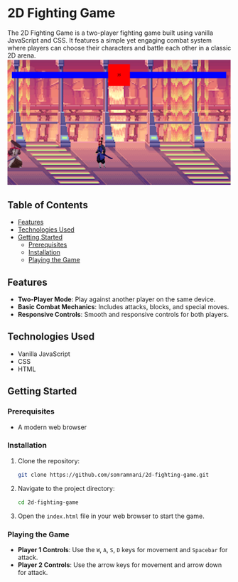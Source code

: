 # 2D Fighting Game
The 2D Fighting Game is a two-player fighting game built using vanilla JavaScript and CSS. It features a simple yet engaging combat system where players can choose their characters and battle each other in a classic 2D arena.
![Demo Image](public/images/demo.png)
## Table of Contents
- [Features](#features)
- [Technologies Used](#technologies-used)
- [Getting Started](#getting-started)
  - [Prerequisites](#prerequisites)
  - [Installation](#installation)
  - [Playing the Game](#playing-the-game)

## Features
- **Two-Player Mode**: Play against another player on the same device.
- **Basic Combat Mechanics**: Includes attacks, blocks, and special moves.
- **Responsive Controls**: Smooth and responsive controls for both players.

## Technologies Used
- Vanilla JavaScript
- CSS
- HTML

## Getting Started
### Prerequisites
- A modern web browser

### Installation
1. Clone the repository:
    ```bash
    git clone https://github.com/somramnani/2d-fighting-game.git
    ```

2. Navigate to the project directory:
    ```bash
    cd 2d-fighting-game
    ```

3. Open the `index.html` file in your web browser to start the game.

### Playing the Game
- **Player 1 Controls**: Use the `W`, `A`, `S`, `D` keys for movement and `Spacebar` for attack.
- **Player 2 Controls**: Use the arrow keys for movement and arrow down for attack.




